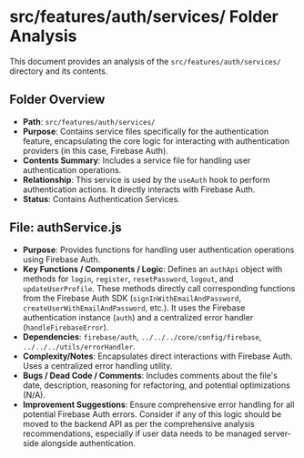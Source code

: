 # src/features/auth/services/ Folder Analysis

This document provides an analysis of the `src/features/auth/services/` directory and its contents.

## Folder Overview
- **Path**: `src/features/auth/services/`
- **Purpose**: Contains service files specifically for the authentication feature, encapsulating the core logic for interacting with authentication providers (in this case, Firebase Auth).
- **Contents Summary**: Includes a service file for handling user authentication operations.
- **Relationship**: This service is used by the `useAuth` hook to perform authentication actions. It directly interacts with Firebase Auth.
- **Status**: Contains Authentication Services.

## File: authService.js
- **Purpose**: Provides functions for handling user authentication operations using Firebase Auth.
- **Key Functions / Components / Logic**: Defines an `authApi` object with methods for `login`, `register`, `resetPassword`, `logout`, and `updateUserProfile`. These methods directly call corresponding functions from the Firebase Auth SDK (`signInWithEmailAndPassword`, `createUserWithEmailAndPassword`, etc.). It uses the Firebase authentication instance (`auth`) and a centralized error handler (`handleFirebaseError`).
- **Dependencies**: `firebase/auth`, `../../../core/config/firebase`, `../../../utils/errorHandler`.
- **Complexity/Notes**: Encapsulates direct interactions with Firebase Auth. Uses a centralized error handling utility.
- **Bugs / Dead Code / Comments**: Includes comments about the file's date, description, reasoning for refactoring, and potential optimizations (N/A).
- **Improvement Suggestions**: Ensure comprehensive error handling for all potential Firebase Auth errors. Consider if any of this logic should be moved to the backend API as per the comprehensive analysis recommendations, especially if user data needs to be managed server-side alongside authentication.
